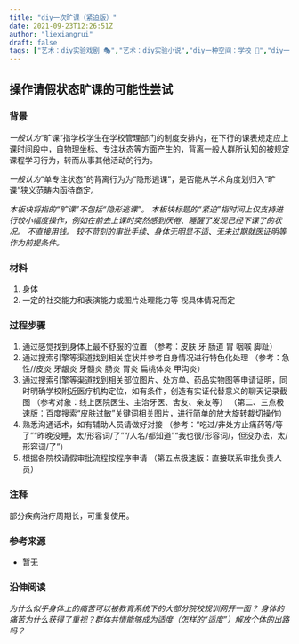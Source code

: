 ```yaml
---
title: "diy一次旷课（紧迫版）"
date: 2021-09-23T12:26:51Z
author: "liexiangrui"
draft: false
tags: ["艺术：diy实验戏剧 🎭","艺术：diy实验小说","diy一种空间：学校 🏫","diy一种空间：医院 🏥"]
---
```


## 操作请假状态旷课的可能性尝试

### 背景
_一般认为_“旷课”指学校学生在学校管理部门的制度安排内，在下行的课表规定应上课时间段中，自物理坐标、专注状态等方面产生的，背离一般人群所认知的被规定课程学习行为，转而从事其他活动的行为。

_一般认为_“单专注状态”的背离行为为“隐形逃课”，是否能从学术角度划归入“旷课”狭义范畴内函待商定。

_本板块将指的“旷课”不包括“隐形逃课”。
本板块标题的“紧迫”指时间上仅支持进行较小幅度操作，例如在前去上课时突然感到厌倦、睡醒了发现已经下课了的状况。
不直接用钱。
较不苛刻的审批手续、身体无明显不适、无未过期就医证明等作为前提条件。_

### 材料
1. 身体
2. 一定的社交能力和表演能力或图片处理能力等
视具体情况而定

### 过程步骤

1. 通过感觉找到身体上最不舒服的位置
（参考：皮肤 牙 肠道 胃 咽喉 脚趾）
2. 通过搜索引擎等渠道找到相关症状并参考自身情况进行特色化处理 
（参考：急性//皮炎 牙龈炎 牙髓炎 肠炎 胃炎 扁桃体炎 甲沟炎）
3. 通过搜索引擎等渠道找到相关部位图片、处方单、药品实物图等申请证明，同时明确学校附近医疗机构定位，如有条件，创造有实证代替意义的聊天记录截图 
（参考对象：线上医院医生、主治牙医、舍友、亲友等）
（第二、三点极速版：百度搜索“皮肤过敏”关键词相关图片，进行简单的放大旋转裁切操作）
4. 熟悉沟通话术，如有辅助人员请做好对接
（参考：“吃过/非处方止痛药等/等了”“昨晚没睡，太/形容词/了”“/人名/都知道”“我也很/形容词/，但没办法，太/形容词/了”）
5. 根据各院校请假审批流程按程序申请
（第五点极速版：直接联系审批负责人员）

### 注释
部分疾病治疗周期长，可重复使用。

### 参考来源
- 暂无

### 沿伸阅读
_为什么似乎身体上的痛苦可以被教育系统下的大部分院校规训网开一面？_
_身体的痛苦为什么获得了重视？群体共情能够成为适度（怎样的“适度”）解放个体的出路吗？_


